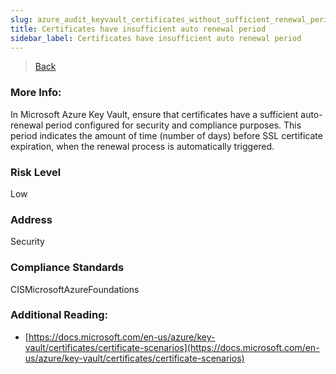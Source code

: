 ```yaml
---
slug: azure_audit_keyvault_certificates_without_sufficient_renewal_period
title: Certificates have insufficient auto renewal period
sidebar_label: Certificates have insufficient auto renewal period
---
```

> [Back](../../azurekeyvaultaudit)

### More Info:
In Microsoft Azure Key Vault, ensure that certificates have a sufficient auto-renewal period configured for security and compliance purposes. This period indicates the amount of time (number of days) before SSL certificate expiration, when the renewal process is automatically triggered.

### Risk Level
Low

### Address
Security

### Compliance Standards
CISMicrosoftAzureFoundations

### Additional Reading:
- [https://docs.microsoft.com/en-us/azure/key-vault/certificates/certificate-scenarios](https://docs.microsoft.com/en-us/azure/key-vault/certificates/certificate-scenarios) 
